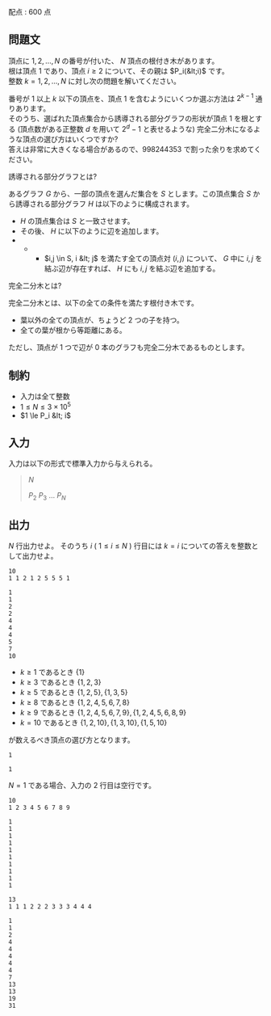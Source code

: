 配点 : $600$ 点

## 問題文

頂点に $1,2,\dots,N$ の番号が付いた、 $N$ 頂点の根付き木があります。<br>
根は頂点 $1$ であり、頂点 $i \ge 2$ について、その親は $P_i(&lt;i)$ です。<br>
整数 $k=1,2,\dots,N$ に対し次の問題を解いてください。

番号が $1$ 以上 $k$ 以下の頂点を、頂点 $1$ を含むようにいくつか選ぶ方法は $2^{k-1}$ 通りあります。<br>
そのうち、選ばれた頂点集合から誘導される部分グラフの形状が頂点 $1$ を根とする (頂点数がある正整数 $d$ を用いて $2^d-1$ と表せるような) 完全二分木になるような頂点の選び方はいくつですか?<br>
答えは非常に大きくなる場合があるので、$998244353$ で割った余りを求めてください。

誘導される部分グラフとは?

あるグラフ $G$ から、一部の頂点を選んだ集合を $S$ とします。この頂点集合 $S$ から誘導される部分グラフ $H$ は以下のように構成されます。  

- $H$ の頂点集合は $S$ と一致させます。
- その後、 $H$ に以下のように辺を追加します。
- -   - $i,j \in S, i &lt; j$ を満たす全ての頂点対 $(i,j)$ について、 $G$ 中に $i,j$ を結ぶ辺が存在すれば、 $H$ にも $i,j$ を結ぶ辺を追加する。

完全二分木とは?

完全二分木とは、以下の全ての条件を満たす根付き木です。

- 葉以外の全ての頂点が、ちょうど $2$ つの子を持つ。
- 全ての葉が根から等距離にある。

ただし、頂点が $1$ つで辺が $0$ 本のグラフも完全二分木であるものとします。  

## 制約

- 入力は全て整数
- $1 \le N \le 3 \times 10^5$
- $1 \le P_i &lt; i$

## 入力

入力は以下の形式で標準入力から与えられる。

> $N$
> 
> $P_2$ $P_3$ $\dots$ $P_N$

## 出力

$N$ 行出力せよ。
そのうち $i$ ( $1 \le i \le N$ ) 行目には $k=i$ についての答えを整数として出力せよ。

```input1
10
1 1 2 1 2 5 5 5 1
```

```output1
1
1
2
2
4
4
4
5
7
10
```

- $k \ge 1$ であるとき $\{1\}$
- $k \ge 3$ であるとき $\{1,2,3\}$
- $k \ge 5$ であるとき $\{1,2,5\},\{1,3,5\}$
- $k \ge 8$ であるとき $\{1,2,4,5,6,7,8\}$
- $k \ge 9$ であるとき $\{1,2,4,5,6,7,9\},\{1,2,4,5,6,8,9\}$
- $k = 10$ であるとき $\{1,2,10\},\{1,3,10\},\{1,5,10\}$

が数えるべき頂点の選び方となります。

```input2
1
```

```output2
1
```

$N=1$ である場合、入力の $2$ 行目は空行です。

```input3
10
1 2 3 4 5 6 7 8 9
```

```output3
1
1
1
1
1
1
1
1
1
1
```

```input4
13
1 1 1 2 2 2 3 3 3 4 4 4
```

```output4
1
1
2
4
4
4
4
4
7
13
13
19
31
```
